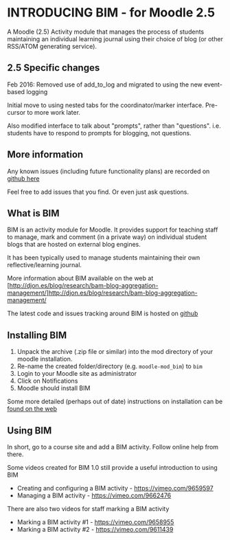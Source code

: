 # INTRODUCING BIM - for Moodle 2.5

A Moodle (2.5) Activity module that manages the process of students maintaining an individual learning journal using their choice of blog (or other RSS/ATOM generating service).

## 2.5 Specific changes

Feb 2016: Removed use of add_to_log and migrated to using the new event-based logging

Initial move to using nested tabs for the coordinator/marker interface.  Pre-cursor to more work later.

Also modified interface to talk about "prompts", rather than "questions". i.e. students have to respond to prompts for blogging, not questions.

## More information

Any known issues (including future functionality plans) are recorded on [github here](https://github.com/djplaner/moodle-mod_bim/issues)

Feel free to add issues that you find. Or even just ask questions.

## What is BIM

BIM is an activity module for Moodle.  It provides support for teaching staff to manage, mark and comment (in a private way) on individual student blogs that are hosted on external blog engines.  

It has been typically used to manage students maintaining their own reflective/learning journal.

More information about BIM available on the web at [http://djon.es/blog/research/bam-blog-aggregation-management/]http://djon.es/blog/research/bam-blog-aggregation-management/

The latest code and issues tracking around BIM is hosted on [github](https://github.com/djplaner/moodle-mod_bim/tree/bim2)

## Installing BIM

1. Unpack the archive (.zip file or similar) into the mod directory of your moodle installation.
2. Re-name the created folder/directory (e.g. `moodle-mod_bim`) to `bim`
3. Login to your Moodle site as administrator
4. Click on Notifications
5. Moodle should install BIM

Some more detailed (perhaps out of date) instructions on installation can be [found on the web](http://davidtjones.wordpress.com/research/bam-blog-aggregation-management/current-version-of-bim/#installing)

## Using BIM

In short, go to a course site and add a BIM activity.  Follow online help from there.

Some videos created for BIM 1.0 still provide a useful introduction to using BIM
* Creating and configuring a BIM activity - https://vimeo.com/9659597
* Managing a BIM activity - https://vimeo.com/9662476

There are also two videos for staff marking a BIM activity
* Marking a BIM activity #1 - https://vimeo.com/9658955
* Marking a BIM activity #2 - https://vimeo.com/9611439
